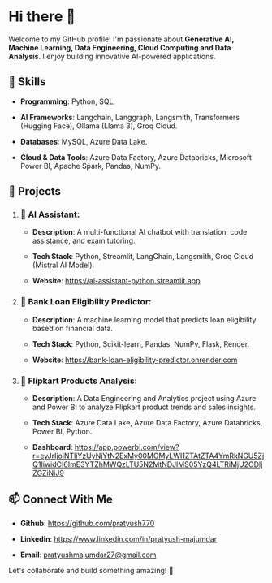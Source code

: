# Hi there 👋
Welcome to my GitHub profile! I'm passionate about **Generative AI, Machine Learning, Data Engineering, Cloud Computing and Data Analysis**. I enjoy building innovative AI-powered applications.
## 🔧 Skills
- **Programming**: Python, SQL.
  
- **AI Frameworks**: Langchain, Langgraph, Langsmith, Transformers (Hugging Face), Ollama (Llama 3), Groq Cloud.
- **Databases**: MySQL, Azure Data Lake.
- **Cloud & Data Tools**: Azure Data Factory, Azure Databricks, Microsoft Power BI,  Apache Spark, Pandas, NumPy.
## 📌 Projects
1) ### 🤖 AI Assistant:
   - **Description**: A multi-functional AI chatbot with translation, code assistance, and exam tutoring.
     
   - **Tech Stack**: Python, Streamlit, LangChain, Langsmith, Groq Cloud (Mistral AI Model).
   - **Website**: https://ai-assistant-python.streamlit.app
   
2) ### 🏦  Bank Loan Eligibility Predictor:
   - **Description**: A machine learning model that predicts loan eligibility based on financial data.
     
   - **Tech Stack**: Python, Scikit-learn, Pandas, NumPy, Flask, Render.
   - **Website**: https://bank-loan-eligibility-predictor.onrender.com

3) ### 🛒  Flipkart Products Analysis:
   - **Description**: A Data Engineering and Analytics project using Azure and Power BI to analyze Flipkart product trends and sales insights.
     
   - **Tech Stack**: Azure Data Lake, Azure Data Factory, Azure Databricks, Power BI, Python.
   - **Dashboard**: https://app.powerbi.com/view?r=eyJrIjoiNTliYzUyNjYtN2ExMy00MGMyLWI1ZTAtZTA4YmRkNGU5ZjQ1IiwidCI6ImE3YTZhMWQzLTU5N2MtNDJlMS05YzQ4LTRiMjU2ODljZGZiNiJ9
## 📫 Connect With Me
- **Github**: https://github.com/pratyush770
  
- **Linkedin**: https://www.linkedin.com/in/pratyush-majumdar
- **Email**: pratyushmajumdar27@gmail.com
  
Let's collaborate and build something amazing! 🚀
